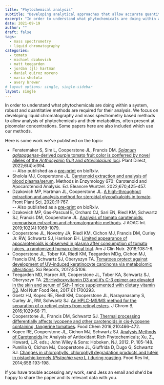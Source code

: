 ```yaml
---
title: "Phytochemical analysis"
subtitle: "Developing analytical approaches that allow accurate quantitative analysis of phytochemicals"
excerpt: "In order to understand what phytochemicals are doing within a system, robust and quantitative methods are required for their analysis.  We focus on developing liquid chromatography and mass spectrometry based methods to allow analysis of phytochemicals and their metabolites, often present at picomolar concentrations."
date: 2021-09-19
author: ""
draft: false
tags:
  - mass spectrometry
  - liquid chromatography
categories:
  - tomato
  - michael dzakovich
  - matt teegarden
  - jordan (jl) hartman
  - daniel quiroz moreno
  - maria sholola
  - avery brewer
# layout options: single, single-sidebar
layout: single
---
```

In order to understand what phytochemicals are doing within a system, robust and quantitative methods are required for their analysis.  We focus on developing liquid chromatography and mass spectrometry based methods to allow analysis of phytochemicals and their metabolites, often present at picomolar concentrations. Some papers here are also included which use our methods.

Here is some work we've published on the topic:<br>
- Fenstemaker S, Sim L, Cooperstone JL, Francis DM.  [<i>Solanum galapagense</i>-derived purple tomato fruit color is conferred by novel alleles of the <i>Anthocyanin fruit</i> and <i>atroviolacium</i> loci](https://doi.org/10.1002/pld3.394).  Plant Direct, 2022;6(4):e394.<br>
-- Also published as a [pre-print](https://doi.org/10.1101/2021.11.09.467926) on bioRxiv.
- Sholola MJ, Cooperstone JL. [Carotenoid extraction and analysis of blood plasma/serum](https://doi.org/10.1016/bs.mie.2022.03.021). Methods in Enzymology 670: Carotenoid and Apocarotenoid Analysis. Ed. Eleanore Wurtzel. 2022;670;425-457.
- Dzakovich MP, Hartman JL, Cooperstone JL. [A high-throughput extraction and analysis method for steroidal glycoalkaloids in tomato](https://doi.org/10.3389/fpls.2020.00767).  Front Plant Sci, 2020;11:767.<br>
-- Also published as a [pre-print](https://doi.org/10.1101/2019.12.23.878223) on bioRxiv.
- Dzakovich MP, Gas-Pascual E, Orchard CJ, Sari EN, Riedl KM, Schwartz SJ, Francis DM, Cooperstone JL.  [Analysis of tomato carotenoids: comparison extraction and chromatographic methods](https://doi.org/10.5740/jaoacint.19-0017).  J AOAC Int. 2019;102(4):1069-1079.
- Cooperstone JL, Novotny JA, Riedl KM, Cichon MJ, Francis DM, Curley Jr. RW, Schwartz SJ, Harrison EH. [Limited appearance of apocarotenoids is observed in plasma after consumption of tomato juices, a randomized human clinical trial](https://doi.org/10.1093/ajcn/nqy177).  Am J Clin Nutr. 2018;108:1-8.  
- Cooperstone JL, Tober KA, Riedl KM, Teegarden MDg, Cichon MJ, Francis DM, Schwartz SJ, Oberyszyn TA. [Tomatoes protect against development of UV-induced keratinocyte carcinoma via metabolomic alterations](https://doi.org/10.1038/s41598-017-05568-7).  Sci Reports, 2017;5:5106.  
- Teegarden MD, Harper AR, Cooperstone JL, Tober KA, Schwartz SJ, Oberyszyn TA. [25-Hydroxyvitamin D3 and it’s C-3 epimer are elevated in the skin and serum of Skh-1 mice supplemented with dietary vitamin D3](https://doi.org/10.1002/mnfr.201700293). Mol Nutr Food Res, 2017;61:1700293.  
- Goetz HJ, Kopec RE, Riedl KM, Cooperstone JL, Narayanasamy S, Curley Jr., RW, Schwartz SJ.  [An HPLC-MS/MS method for the separation of α-retinyl esters from retinyl esters](https://doi.org/10.1016/j.jchromb.2016.06.043).  J Chrom B, 2016;1029:68-71.  
- Cooperstone JL, Francis DM, Schwartz SJ. [Thermal processing differentially affects lycopene and other carotenoids in cis-lycopene containing, tangerine tomatoes](https://doi.org/10.1016/j.foodchem.2016.04.078 ). Food Chem 2016;210:466-472.  
- Kopec RE, Cooperstone JL, Cichon MJ, Schwartz SJ. [Analysis Methods of Carotenoids](https://doi.org/10.1002/9781118229378.ch4 ).In: Analysis of Antioxidant Rich Phytochemicals; Xu, Z., Howard, L.R. eds.; John Wiley & Sons: Hoboken, NJ, 2012. P. 105-148. 
- Pumilia G, Cichon MJ, Cooperstone JL, Giuffrida D, Dugo G, Schwartz SJ. [Changes in chlorophylls, chlorophyll degradation products and lutein in pistachio kernels (<i>Pistachia vera</i> L.) during roasting](https://doi.org/10.1016/j.foodres.2014.05.047 ). Food Res Int, 2014;65B:193-198. 

If you have trouble accessing any work, send Jess an email and she'd be happy to share the paper and its relevant data with you.


